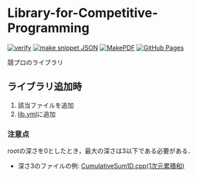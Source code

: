 # Library-for-Competitive-Programming

[![verify](https://github.com/morioprog/Library-for-Competitive-Programming/workflows/verify/badge.svg)](https://github.com/morioprog/Library-for-Competitive-Programming/actions?query=workflow%3Averify) [![make snippet JSON](https://github.com/morioprog/Library-for-Competitive-Programming/workflows/make%20snippet%20JSON/badge.svg)](https://github.com/morioprog/Library-for-Competitive-Programming/actions?query=workflow%3A%22make+snippet+JSON%22) [![MakePDF](https://github.com/morioprog/Library-for-Competitive-Programming/workflows/MakePDF/badge.svg)](https://github.com/morioprog/Library-for-Competitive-Programming/actions?query=workflow%3AMakePDF) [![GitHub Pages](https://img.shields.io/static/v1?label=GitHub+Pages&message=+&color=brightgreen&logo=github)](https://morioprog.github.io/Library-for-Competitive-Programming/) 

競プロのライブラリ

## ライブラリ追加時
1. 該当ファイルを追加
2. [lib.yml](lib.yml)に追加

### 注意点
rootの深さを0としたとき，最大の深さは3以下である必要がある．
* 深さ3のファイルの例: [CumulativeSum1D.cpp(1次元累積和)](DataStructure/CumulativeSum/CumulativeSum1D.cpp)
